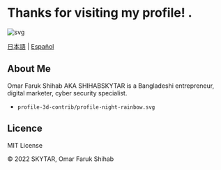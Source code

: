 # Thanks for visiting my profile! .

![svg](https://raw.githubusercontent.com/yoshi389111/github-profile-3d-contrib/main/docs/demo/profile-gitblock.svg)

[日本語](./docs/README.ja-jp.md) | [Español](./docs/README.es-es.md)

## About Me

Omar Faruk Shihab AKA SHIHABSKYTAR is a Bangladeshi entrepreneur, digital marketer, cyber security specialist.


* `profile-3d-contrib/profile-night-rainbow.svg`

## Licence

MIT License

©️ 2022 SKYTAR, Omar Faruk Shihab
